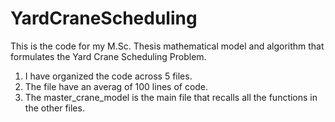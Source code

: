 # YardCraneScheduling

This is the code for my M.Sc. Thesis mathematical model and algorithm that formulates the Yard Crane Scheduling Problem.

1. I have organized the code across 5 files.
2. The file have an averag of 100 lines of code.
3. The master_crane_model is the main file that recalls all the functions in the other files.

